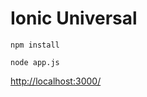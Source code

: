 # Ionic Universal

    npm install

    node app.js


[http://localhost:3000/](http://localhost:3000/)
